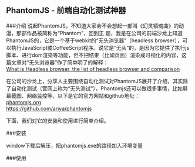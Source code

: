 ## PhantomJS - 前端自动化测试神器

###介绍
说起PhantomJS，不知道大家会不会想起一部叫《幻灵镇魂曲》的动漫，那部作品被简称为“Phantom”，回到正
题，我是在公司的前端沙龙上知道PhantomJS的，它是一个基于webkit的“无头浏览器”（headless browser），可以执行JavaScript或CoffeeScript程序。说它是“无头”的，是因为它提供了执行js脚本、进行dom渲染等功能，但不把结果（比如页面）渲染成可视化的内容，这篇文章对“无头浏览器”作了简单明了的解释：  
[What is Headless browser, the list of headless browser and comparison][1]  

在公司的沙龙上，分享人主要围绕自动化测试对PhantomJS展开了介绍，其实除了自动化测试（官网上称为“无头测试”），Phantomjs还可以做很多事情，比如屏幕截图、网络监控等，以下是它的官方网站和github地址：  
[phantomjs.org](http://phantomjs.org/)  
<https://github.com/ariya/phantomjs>  

下面，我们对它的安装和使用进行简单介绍。

###安装

window下载后解压，把phantomjs.exe的路径加入环境变量

###使用  

[1]: http://www.zenmeo.com/wordpress/what-is-headless-browser-the-list-of-headless-browser/
